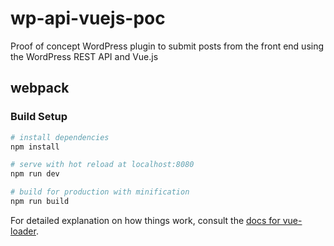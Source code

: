 # wp-api-vuejs-poc
Proof of concept WordPress plugin to submit posts from the front end using the WordPress REST API and Vue.js

## webpack

### Build Setup

``` bash
# install dependencies
npm install

# serve with hot reload at localhost:8080
npm run dev

# build for production with minification
npm run build
```

For detailed explanation on how things work, consult the [docs for vue-loader](http://vuejs.github.io/vue-loader).

